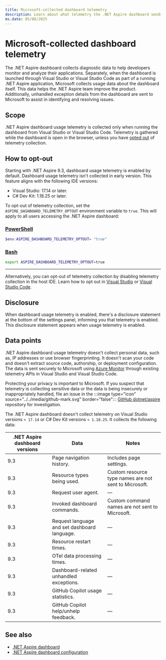 ```yaml
---
title: Microsoft-collected dashboard telemetry
description: Learn about what telemetry the .NET Aspire dashboard sends and how to opt out.
ms.date: 05/08/2025
---
```


# Microsoft-collected dashboard telemetry

The .NET Aspire dashboard collects diagnostic data to help developers monitor and analyze their applications. Separately, when the dashboard is launched through Visual Studio or Visual Studio Code as part of a running .NET Aspire application, Microsoft collects usage data about the dashboard itself. This data helps the .NET Aspire team improve the product. Additionally, unhandled exception details from the dashboard are sent to Microsoft to assist in identifying and resolving issues.

## Scope

.NET Aspire dashboard usage telemetry is collected only when running the dashboard from Visual Studio or Visual Studio Code. Telemetry is gathered while the dashboard is open in the browser, unless you have [opted out](#how-to-opt-out) of telemetry collection.

## How to opt-out

Starting with .NET Aspire 9.3, dashboard usage telemetry is enabled by default. Dashboard usage telemetry isn't collected in early version. This feature aligns with the following IDE versions:

- Visual Studio: 17.14 or later.
- C# Dev Kit: 1.18.25 or later.

To opt-out of telemetry collection, set the `ASPIRE_DASHBOARD_TELEMETRY_OPTOUT` environment variable to `true`. This will apply to all users accessing the .NET Aspire dashboard:

### [PowerShell](#tab/powershell)

```powershell
$env:ASPIRE_DASHBOARD_TELEMETRY_OPTOUT= "true"
```

### [Bash](#tab/bash)

```bash
export ASPIRE_DASHBOARD_TELEMETRY_OPTOUT=true
```

---

Alternatively, you can opt-out of telemetry collection by disabling telemetry collection in the host IDE. Learn how to opt out in [Visual Studio](/visualstudio/ide/visual-studio-experience-improvement-program) or [Visual Studio Code](https://code.visualstudio.com/docs/configure/telemetry#_disable-telemetry-reporting).

## Disclosure

When dashboard usage telemetry is enabled, there's a disclosure statement at the bottom of the settings panel, informing you that telemetry is enabled. This disclosure statement appears when usage telemetry is enabled.

## Data points

.NET Aspire dashboard usage telemetry doesn't collect personal data, such as, IP addresses or use browser fingerprinting. It doesn't scan your code and doesn't extract source code, authorship, or deployment configuration. The data is sent securely to Microsoft using [Azure Monitor](/azure/azure-monitor/) through existing telemetry APIs in Visual Studio and Visual Studio Code.

Protecting your privacy is important to Microsoft. If you suspect that telemetry is collecting sensitive data or the data is being insecurely or inappropriately handled, file an issue in the :::image type="icon" source="../../media/github-mark.svg" border="false"::: [GitHub dotnet/aspire](https://github.com/dotnet/aspire) repository for investigation.

The .NET Aspire dashboard doesn't collect telemetry on Visual Studio versions `< 17.14` or C# Dev Kit versions `< 1.18.25`. It collects the following data:

| .NET Aspire dashboard versions | Data | Notes |
|--|--|--|
| 9.3 | Page navigation history. | Includes page settings. |
| 9.3 | Resource types being used. | Custom resource type names are not sent to Microsoft. |
| 9.3 | Request user agent. | — |
| 9.3 | Invoked dashboard commands. | Custom command names are not sent to Microsoft. |
| 9.3 | Request language and set dashboard language. | — |
| 9.3 | Resource restart times. | — |
| 9.3 | OTel data processing times. | — |
| 9.3 | Dashboard-related unhandled exceptions. | — |
| 9.3 | GitHub Copilot usage statistics. | — |
| 9.3 | GitHub Copilot help/unhelp feedback. | — |

## See also

- [.NET Aspire dashboard](overview.md)
- [.NET Aspire dashboard configuration](configuration.md)
